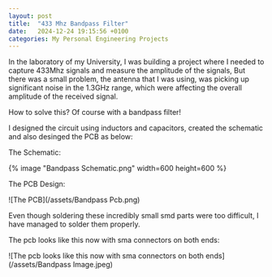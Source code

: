 ```yaml
---
layout: post
title:  "433 Mhz Bandpass Filter"
date:   2024-12-24 19:15:56 +0100
categories: My Personal Engineering Projects
---
```


In the laboratory of my University, I was building a project where I needed to capture 433Mhz signals and measure the amplitude of the signals, But there was a small problem, 
the antenna that I was using, was picking up significant noise in the 1.3GHz range, which were affecting the overall amplitude of the received signal. 

How to solve this? Of course with a bandpass filter!

I designed the circuit using inductors and capacitors, created the schematic and also desinged the PCB as below:

The Schematic:

{% image "Bandpass Schematic.png" width=600 height=600 %}

The PCB Design:

![The PCB](/assets/Bandpass Pcb.png)

Even though soldering these incredibly small smd parts were too difficult, I have managed to solder them properly.

The pcb looks like this now with sma connectors on both ends:

![The pcb looks like this now with sma connectors on both ends](/assets/Bandpass Image.jpeg)